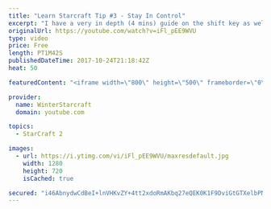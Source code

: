 ```yaml
---
title: "Learn Starcraft Tip #3 - Stay In Control"
excerpt: "I have a very in depth (4 mins) guide on the shift key as well here https://www.youtube.com/watch?v=7x9pHr544oY"
originalUrl: https://youtube.com/watch?v=iFl_pEE9WVU
type: video
price: Free
length: PT1M42S
publishedDateTime: 2017-10-24T21:18:42Z
heat: 50

featuredContent: "<iframe width=\"800\" height=\"500\" frameborder=\"0\" src=\"https://www.youtube.com/embed/iFl_pEE9WVU\" allow=\"accelerometer; autoplay; encrypted-media; gyroscope; picture-in-picture\" allowfullscreen></iframe>"

provider:
  name: WinterStarcraft
  domain: youtube.com

topics:
  - StarCraft 2

images:
  - url: https://i.ytimg.com/vi/iFl_pEE9WVU/maxresdefault.jpg
    width: 1280
    height: 720
    isCached: true

secured: "i46AbnydwCdBeI+lnVHKvZY+4tt2xdoRmAKbq27eQEK0K1F9DviGtGTXelbPNI2JbDkKZRhRktXd3vAYHiGfG3Z0j8fmHXTdUgMle6RzZrQNCjyXaFM8Pq/giBobkx3qsxOpaDnoDBsyB3Kzv1R9UyrN1fRt24kEmVPd5UUAgzpcowhYCwRx9I4RT2fS7qIdrhAk8EtTtfKgH42wjjQNo7kwcMTauA1sn3KZal6sA+n58TcY2FNa2efWS1wrIhy4Ryq5UrgVrLom/Zx4TC4qvXQ2xm6ndKv5441EKw2OujRqNxQhIvY7DyLlvncfODiUX+b9IJdugeitDfK9pi8EWUw8wOGc5++jmBrS28+rn25PfJCLTrgdKcs5xvJWH+uXGP9zkRUODK6FN4Uv92q/ezEiqvUhkN6aEGHWMOxtjyY=;kBoOdu5jBu+ZZ+NoDojzGQ=="
---
```


